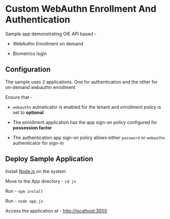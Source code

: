 # Custom WebAuthn Enrollment And Authentication

Sample app demonstrating OIE API based  -

* WebAuthn Enrollment on demand

* Biometrics login


## Configuration

The sample uses 2 applications. One for authentication and the other for on-demand webauthn enrollment

Ensure that -

* `webauthn` autneticator is enabled for the tenant and *enrollment policy* is  set  to **optional**

* The enrollment application has the app sign-on policy configured for **possession factor**

* The authentication app sign-on policy allows either `password` or `webauthn` authenticator for sign-in


## Deploy Sample Application

Install [Node.js](https://nodejs.org/en/download/) on the system

Move to the App directory - `cd js`

Run - `npm install`

Run - `node app.js`

Access the application at - [http://localhost:3000](http://localhost:3000)